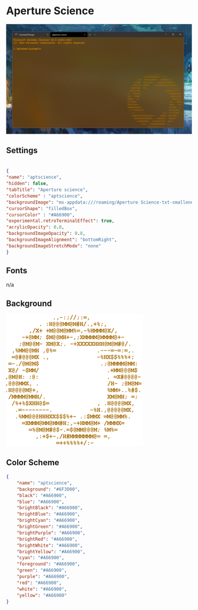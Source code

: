 # Aperture Science

![Aperture Science](images/PlL8Zhx.png)

## Settings

```json

{
"name": "aptscience",
"hidden": false,
"tabTitle": "Aperture science",
"colorScheme" : "aptscience",
"backgroundImage": "ms-appdata:///roaming/Aperture Science-txt-smallened.png",
"cursorShape": "filledBox",
"cursorColor" : "#A66900",
"experimental.retroTerminalEffect": true,
"acrylicOpacity": 0.8,
"backgroundImageOpacity": 0.8,
"backgroundImageAlignment": "bottomRight",
"backgroundImageStretchMode": "none"
}
```

## Fonts

n/a

## Background

![Aperture Science](images/1loP2wL.png)

## Color Scheme

```json
{
    "name": "aptscience",
    "background": "#6F3D00",
    "black": "#A66900",
    "blue": "#A66900",
    "brightBlack": "#A66900",
    "brightBlue": "#A66900",
    "brightCyan": "#A66900",
    "brightGreen": "#A66900",
    "brightPurple": "#A66900",
    "brightRed": "#A66900",
    "brightWhite": "#A66900",
    "brightYellow": "#A66900",
    "cyan": "#A66900",
    "foreground": "#A66900",
    "green": "#A66900",
    "purple": "#A66900",
    "red": "#A66900",
    "white": "#A66900",
    "yellow": "#A66900"
}
```
